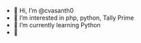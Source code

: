 - 👋 Hi, I’m @cvasanth0
- 👀 I’m interested in php, python, Tally Prime 
- 🌱 I’m currently learning Python 
- 💞️ 

<!---
cvasanth0/cvasanth0 is a ✨ special ✨ repository because its `README.md` (this file) appears on your GitHub profile.
You can click the Preview link to take a look at your changes.
--->
